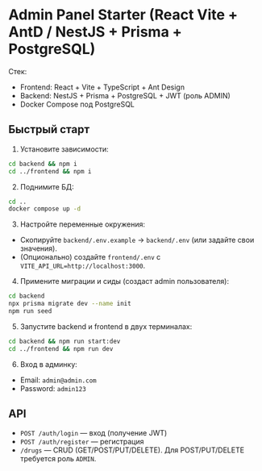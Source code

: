 # Admin Panel Starter (React Vite + AntD / NestJS + Prisma + PostgreSQL)

Стек:
- Frontend: React + Vite + TypeScript + Ant Design
- Backend: NestJS + Prisma + PostgreSQL + JWT (роль ADMIN)
- Docker Compose под PostgreSQL

## Быстрый старт

1) Установите зависимости:
```bash
cd backend && npm i
cd ../frontend && npm i
```

2) Поднимите БД:
```bash
cd ..
docker compose up -d
```

3) Настройте переменные окружения:
- Скопируйте `backend/.env.example` -> `backend/.env` (или задайте свои значения).
- (Опционально) создайте `frontend/.env` с `VITE_API_URL=http://localhost:3000`.

4) Примените миграции и сиды (создаст admin пользователя):
```bash
cd backend
npx prisma migrate dev --name init
npm run seed
```

5) Запустите backend и frontend в двух терминалах:
```bash
cd backend && npm run start:dev
cd ../frontend && npm run dev
```

6) Вход в админку:
- Email: `admin@admin.com`
- Password: `admin123`

## API
- `POST /auth/login` — вход (получение JWT)
- `POST /auth/register` — регистрация
- `/drugs` — CRUD (GET/POST/PUT/DELETE). Для POST/PUT/DELETE требуется роль `ADMIN`.
